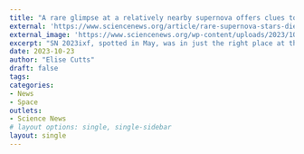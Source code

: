 ```yaml
---
title: "A rare glimpse at a relatively nearby supernova offers clues to how stars die"
external: 'https://www.sciencenews.org/article/rare-supernova-stars-die-hubble'
external_image: 'https://www.sciencenews.org/wp-content/uploads/2023/10/101723_ec_new-supernova_bright-spot_feat.jpeg'
excerpt: "SN 2023ixf, spotted in May, was in just the right place at the right time"
date: 2023-10-23
author: "Elise Cutts"
draft: false
tags: 
categories: 
- News
- Space
outlets:
- Science News
# layout options: single, single-sidebar
layout: single
---
```


